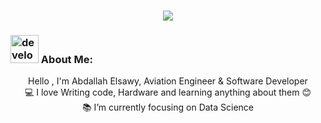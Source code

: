 <h1 align="center">
  <a href="https://git.io/typing-svg">
    <img src="https://readme-typing-svg.herokuapp.com/?lines=I`m+Abdo+Eissa;Nice+to+meet+you+%F0%9F%91%8B&center=true&size=30">
  </a>
</h1>
   
###  <img src="/images/Developer.gif" alt="developer gif"  height="45px">  About Me:
<p align="center">
  Hello , I'm Abdallah Elsawy, Aviation Engineer & Software Developer 
  <br>
  💻 I love Writing code, Hardware and learning anything about them 😊
  <br>
  📚 I’m currently focusing on Data Science 
</p>

